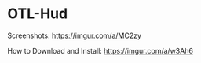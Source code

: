 # OTL-Hud
Screenshots: https://imgur.com/a/MC2zy

How to Download and Install: https://imgur.com/a/w3Ah6
